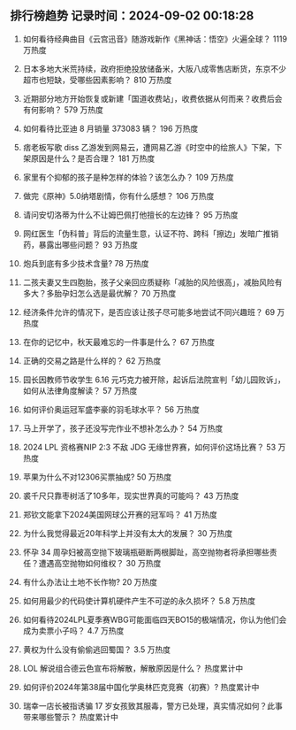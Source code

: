 
## 排行榜趋势 记录时间：2024-09-02 00:18:28
  
  1. 如何看待经典曲目《云宫迅音》随游戏新作《黑神话：悟空》火遍全球？ 1119 万热度
    
  2. 日本多地大米荒持续，政府拒绝投放储备米，大阪八成零售店断货，东京不少超市也短缺，受哪些因素影响？ 810 万热度
    
  3. 近期部分地方开始恢复或新建「国道收费站」，收费依据从何而来？收费后会有何影响？ 579 万热度
    
  4. 如何看待比亚迪 8 月销量 373083 辆？ 196 万热度
    
  5. 痞老板写歌 diss 乙游发到网易云，遭网易乙游《时空中的绘旅人》下架，下架原因是什么？是否合理？ 181 万热度
    
  6. 家里有个抑郁的孩子是种怎样的体验？该怎么办？ 109 万热度
    
  7. 做完《原神》5.0纳塔剧情，你有什么感想？ 106 万热度
    
  8. 请问安切洛蒂为什么不让姆巴佩打他擅长的左边锋？ 95 万热度
    
  9. 网红医生「伪科普」背后的流量生意，认证不符、跨科「擦边」发暗广推销药，暴露出哪些问题？ 93 万热度
    
  10. 炮兵到底有多少技术含量? 78 万热度
    
  11. 二孩夫妻又生四胞胎，孩子父亲回应质疑称「减胎的风险很高」，减胎风险有多大？多胎孕妇怎么选是最优解？ 70 万热度
    
  12. 经济条件允许的情况下，是否应该让孩子尽可能多地尝试不同兴趣班？ 69 万热度
    
  13. 在你的记忆中，秋天最难忘的一件事是什么？ 67 万热度
    
  14. 正确的交易之路是什么样的？ 62 万热度
    
  15. 园长因教师节收学生 6.16 元巧克力被开除，起诉后法院宣判「幼儿园败诉」，如何从法律角度解读？ 57 万热度
    
  16. 如何评价奥运冠军盛李豪的羽毛球水平？ 56 万热度
    
  17. 马上开学了，孩子还没写完作业不想补怎么办？ 54 万热度
    
  18. 2024 LPL 资格赛NIP 2:3 不敌 JDG 无缘世界赛，如何评价这场比赛？ 53 万热度
    
  19. 苹果为什么不对12306买票抽成? 50 万热度
    
  20. 裘千尺只靠枣树活了10多年，现实世界真的可能吗？ 43 万热度
    
  21. 郑钦文能拿下2024美国网球公开赛的冠军吗？ 41 万热度
    
  22. 为什么我觉得最近20年科学上并没有太大的发展？ 30 万热度
    
  23. 怀孕 34 周孕妇被高空抛下玻璃瓶砸断两根脚趾，高空抛物者将承担哪些责任？遭遇高空抛物如何维权？ 30 万热度
    
  24. 有什么办法让土地不长作物? 20 万热度
    
  25. 如何用最少的代码使计算机硬件产生不可逆的永久损坏？ 5.8 万热度
    
  26. 如何看待2024LPL夏季赛WBG可能面临四天BO15的极端情况，你认为他们会成为卖票小子吗？ 4.7 万热度
    
  27. 黄权为什么没有偷偷逃回蜀国？ 3.5 万热度
    
  28. LOL 解说组合德云色宣布将解散，解散原因是什么？ 热度累计中
    
  29. 如何评价2024年第38届中国化学奥林匹克竞赛（初赛）? 热度累计中
    
  30. 瑞幸一店长被指诱骗 17 岁女孩致其服毒，警方已处理，真实情况如何？此事带来哪些警示？ 热度累计中
    